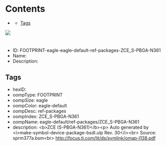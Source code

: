 



Contents
========

* [](#)
	* [Tags](#tags)
  
![][im]
# 

- ID: FOOTPRINT-eagle-eagle-default-ref-packages-ZCE_S-PBGA-N361
- Name: 
- Description: 

## Tags

- hexID: 
- oompType: FOOTPRINT
- oompSize: eagle
- oompColor: eagle-default
- oompDesc: ref-packages
- oompIndex: ZCE_S-PBGA-N361
- oompName: eagle-default/ref-packages/ZCE_S-PBGA-N361
- description: &lt;b&gt;ZCE (S-PBGA-N361)&lt;/b&gt;&lt;p&gt;&#xD;
Auto generated by &lt;i&gt;make-symbol-device-package-bsdl.ulp Rev. 30&lt;/i&gt;&lt;br&gt;&#xD;
Source: sprm377a.bsm&lt;br&gt;&#xD;
http://focus.ti.com/lit/ds/symlink/omap-l138.pdf



[im]: image.png
